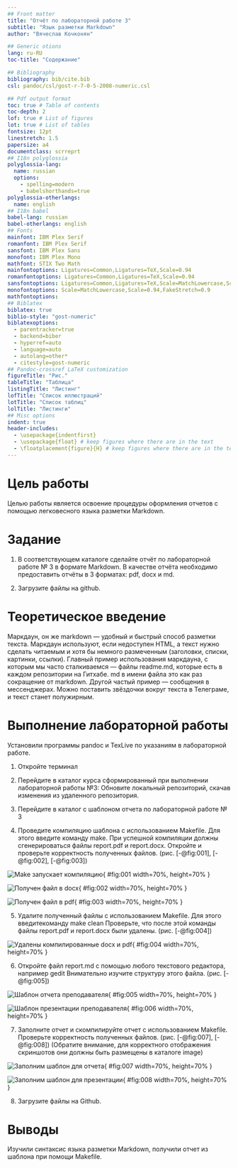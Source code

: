 ```yaml
---
## Front matter
title: "Отчёт по лабораторной работе 3"
subtitle: "Язык разметки Markdown"
author: "Вячеслав Кочконян"

## Generic otions
lang: ru-RU
toc-title: "Содержание"

## Bibliography
bibliography: bib/cite.bib
csl: pandoc/csl/gost-r-7-0-5-2008-numeric.csl

## Pdf output format
toc: true # Table of contents
toc-depth: 2
lof: true # List of figures
lot: true # List of tables
fontsize: 12pt
linestretch: 1.5
papersize: a4
documentclass: scrreprt
## I18n polyglossia
polyglossia-lang:
  name: russian
  options:
	- spelling=modern
	- babelshorthands=true
polyglossia-otherlangs:
  name: english
## I18n babel
babel-lang: russian
babel-otherlangs: english
## Fonts
mainfont: IBM Plex Serif
romanfont: IBM Plex Serif
sansfont: IBM Plex Sans
monofont: IBM Plex Mono
mathfont: STIX Two Math
mainfontoptions: Ligatures=Common,Ligatures=TeX,Scale=0.94
romanfontoptions: Ligatures=Common,Ligatures=TeX,Scale=0.94
sansfontoptions: Ligatures=Common,Ligatures=TeX,Scale=MatchLowercase,Scale=0.94
monofontoptions: Scale=MatchLowercase,Scale=0.94,FakeStretch=0.9
mathfontoptions:
## Biblatex
biblatex: true
biblio-style: "gost-numeric"
biblatexoptions:
  - parentracker=true
  - backend=biber
  - hyperref=auto
  - language=auto
  - autolang=other*
  - citestyle=gost-numeric
## Pandoc-crossref LaTeX customization
figureTitle: "Рис."
tableTitle: "Таблица"
listingTitle: "Листинг"
lofTitle: "Список иллюстраций"
lotTitle: "Список таблиц"
lolTitle: "Листинги"
## Misc options
indent: true
header-includes:
  - \usepackage{indentfirst}
  - \usepackage{float} # keep figures where there are in the text
  - \floatplacement{figure}{H} # keep figures where there are in the text
---
```


# Цель работы

Целью работы является освоение процедуры оформления отчетов с помощью легковесного языка разметки Markdown.

# Задание

1. В соответствующем каталоге сделайте отчёт по лабораторной работе № 3 в формате Markdown. 
В качестве отчёта необходимо предоставить отчёты в 3 форматах: pdf, docx и md.

2. Загрузите файлы на github.

# Теоретическое введение

Маркдаун, он же markdown — удобный и быстрый способ разметки текста. 
Маркдаун используют, если недоступен HTML, а текст нужно сделать 
читаемым и хотя бы немного размеченным (заголовки, списки, картинки, ссылки).
Главный пример использования маркдауна, с которым мы часто сталкиваемся — файлы readme.md, 
которые есть в каждом репозитории на Гитхабе. 
md в имени файла это как раз сокращение от markdown.
Другой частый пример — сообщения в мессенджерах. Можно поставить звёздочки вокруг 
текста в Телеграме, и текст станет полужирным.

# Выполнение лабораторной работы

Установили программы pandoc и TexLive по указаниям в лабораторной работе. 

1. Откройте терминал

2. Перейдите в каталог курса сформированный при выполнении лабораторной работы №3:
Обновите локальный репозиторий, скачав изменения из удаленного репозитория.

3. Перейдите в каталог с шаблоном отчета по лабораторной работе № 3

4. Проведите компиляцию шаблона с использованием Makefile. 
Для этого введите команду make.
При успешной компиляции должны сгенерироваться файлы report.pdf и
report.docx. Откройте и проверьте корректность полученных файлов. (рис. [-@fig:001], [-@fig:002], [-@fig:003])

![Make запускает компиляцию](image/01.png){ #fig:001 width=70%, height=70% }

![Получен файл в docx](image/02.png){ #fig:002 width=70%, height=70% }

![Получен файл в pdf](image/03.png){ #fig:003 width=70%, height=70% }

5. Удалите полученный файлы с использованием Makefile. Для этого введитекоманду make clean
Проверьте, что после этой команды файлы report.pdf и report.docx были удалены. (рис. [-@fig:004])

![Удалены компилированные docx и pdf](image/04.png){ #fig:004 width=70%, height=70% }

6. Откройте файл report.md c помощью любого текстового редактора, например gedit
Внимательно изучите структуру этого файла. (рис. [-@fig:005])

![Шаблон отчета преподавателя](image/05.png){ #fig:005 width=70%, height=70% }

![Шаблон презентации преподавателя](image/06.png){ #fig:006 width=70%, height=70% }


7. Заполните отчет и скомпилируйте отчет с использованием Makefile. 
Проверьте корректность полученных файлов. (рис. [-@fig:007], [-@fig:008])
(Обратите внимание, для корректного отображения скриншотов они должны быть размещены в каталоге image)

![Заполним шаблон для отчета](image/07.png){ #fig:007 width=70%, height=70% }

![Заполним шаблон для презентации](image/08.png){ #fig:008 width=70%, height=70% }

8. Загрузите файлы на Github.

# Выводы

Изучили синтаксис языка разметки Markdown, получили отчет из шаблона при помощи Makefile. 